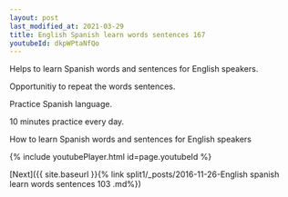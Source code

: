 ```yaml
---
layout: post
last_modified_at: 2021-03-29
title: English Spanish learn words sentences 167 
youtubeId: dkpWPtaNfQo
---
```

 
 
Helps to learn Spanish words and sentences for English speakers.

Opportunitiy to repeat the words sentences. 

Practice Spanish language. 
 
10 minutes practice every day. 
 
How to learn Spanish words and sentences for English speakers 
 
{% include youtubePlayer.html id=page.youtubeId %}
 
 
[Next]({{ site.baseurl }}{% link  split1/_posts/2016-11-26-English spanish learn words sentences 103 .md%})
 

